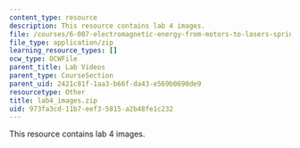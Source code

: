 ```yaml
---
content_type: resource
description: This resource contains lab 4 images.
file: /courses/6-007-electromagnetic-energy-from-motors-to-lasers-spring-2011/973fa3cd11b7eef35815a2b48fe1c232_lab4_images.zip
file_type: application/zip
learning_resource_types: []
ocw_type: OCWFile
parent_title: Lab Videos
parent_type: CourseSection
parent_uid: 2421c81f-1aa3-b66f-da43-e569b0690de9
resourcetype: Other
title: lab4_images.zip
uid: 973fa3cd-11b7-eef3-5815-a2b48fe1c232
---
```

This resource contains lab 4 images.

